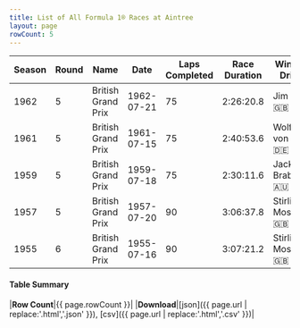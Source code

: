```yaml
---
title: List of All Formula 1® Races at Aintree
layout: page
rowCount: 5
---
```


| Season | Round | Name | Date | Laps Completed | Race Duration | Winning Driver | Winning Constructor |
|--|--|--|--|--|--|--|--|
| 1962 | 5 | British Grand Prix | 1962-07-21 | 75 | 2:26:20.8 | Jim Clark 🇬🇧 | Lotus-Climax 🇬🇧 |
| 1961 | 5 | British Grand Prix | 1961-07-15 | 75 | 2:40:53.6 | Wolfgang von Trips 🇩🇪 | Ferrari 🇮🇹 |
| 1959 | 5 | British Grand Prix | 1959-07-18 | 75 | 2:30:11.6 | Jack Brabham 🇦🇺 | Cooper-Climax 🇬🇧 |
| 1957 | 5 | British Grand Prix | 1957-07-20 | 90 | 3:06:37.8 | Stirling Moss 🇬🇧 | Vanwall 🇬🇧 |
| 1955 | 6 | British Grand Prix | 1955-07-16 | 90 | 3:07:21.2 | Stirling Moss 🇬🇧 | Mercedes 🇩🇪 |

#### Table Summary

|**Row Count**|{{ page.rowCount }}|
|**Download**|[json]({{ page.url | replace:'.html','.json' }}), [csv]({{ page.url | replace:'.html','.csv' }})|
